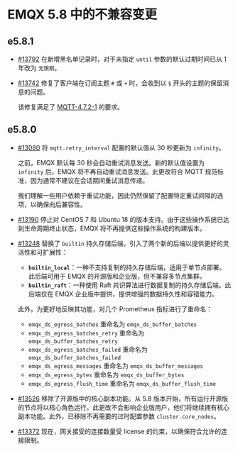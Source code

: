 # EMQX 5.8 中的不兼容变更

## e5.8.1

- [#13792](https://github.com/emqx/emqx/pull/13792) 在新增黑名单记录时，对于未指定 `until`  参数的默认过期时间已从 1 年改为 `无限期`。

- [#13742](https://github.com/emqx/emqx/pull/13742) 修复了客户端在订阅主题 `#` 或 `+` 时，会收到以 `$` 开头的主题的保留消息的问题。

  该修复满足了 [MQTT-4.7.2-1](https://docs.oasis-open.org/mqtt/mqtt/v5.0/os/mqtt-v5.0-os.html#_Toc3901246) 的要求。

## e5.8.0

- [#13080](https://github.com/emqx/emqx/pull/13080) 将 `mqtt.retry_interval` 配置的默认值从 30 秒更新为 `infinity`。

  之前，EMQX 默认每 30 秒会自动重试消息发送。新的默认值设置为 `infinity` 后，EMQX 将不再自动重试消息发送。此更改符合 MQTT 规范标准，因为通常不建议在会话期间重试消息传递。

  我们理解一些用户依赖于重试功能，因此仍然保留了配置特定重试间隔的选项，以确保向后兼容性。

- [#13190](https://github.com/emqx/emqx/pull/13190) 停止对 CentOS 7 和 Ubuntu 18 的版本支持。由于这些操作系统已达到生命周期终止状态，EMQX 将不再提供这些操作系统的构建版本。

- [#13248](https://github.com/emqx/emqx/pull/13248) 替换了 `builtin` 持久存储后端，引入了两个新的后端以提供更好的灵活性和可扩展性：

  - **`builtin_local`**：一种不支持复制的持久存储后端，适用于单节点部署。此后端可用于 EMQX 的开源版和企业版，但不兼容多节点集群。
  - **`builtin_raft`**：一种使用 Raft 共识算法进行数据复制的持久存储后端。此后端仅在 EMQX 企业版中提供，提供增强的数据持久性和容错能力。

  此外，为更好地反映其功能，对几个 Prometheus 指标进行了重命名：

  - `emqx_ds_egress_batches` 重命名为 `emqx_ds_buffer_batches`
  - `emqx_ds_egress_batches_retry` 重命名为 `emqx_ds_buffer_batches_retry`
  - `emqx_ds_egress_batches_failed` 重命名为 `emqx_ds_buffer_batches_failed`
  - `emqx_ds_egress_messages` 重命名为 `emqx_ds_buffer_messages`
  - `emqx_ds_egress_bytes` 重命名为 `emqx_ds_buffer_bytes`
  - `emqx_ds_egress_flush_time` 重命名为 `emqx_ds_buffer_flush_time`

- [#13526](https://github.com/emqx/emqx/pull/13526) 移除了开源版中的核心副本功能。从 5.8 版本开始，所有运行开源版的节点将以核心角色运行。此更改不会影响企业版用户，他们将继续拥有核心副本功能。此外，已移除不再需要的过时配置参数 `cluster.core_nodes`。

- [#13372](https://github.com/emqx/emqx/pull/13372) 现在，网关接受的连接数量受 license 的约束，以确保符合允许的连接限制。
